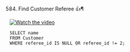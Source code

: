 584. Find Customer Referee 👍¶

[![Watch the video](https://img.youtube.com/vi/8XSR6UEqliU/0.jpg)](https://youtu.be/8XSR6UEqliU?si=p-y1Hc2AkLRsJnzA)

```
SELECT name
FROM Customer
WHERE referee_id IS NULL OR referee_id != 2;
```
